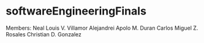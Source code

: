 # softwareEngineeringFinals
Members:
Neal Louis V. Villamor
Alejandrei Apolo M. Duran
Carlos Miguel Z. Rosales
Christian D. Gonzalez
